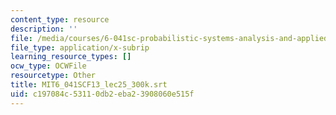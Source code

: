 ```yaml
---
content_type: resource
description: ''
file: /media/courses/6-041sc-probabilistic-systems-analysis-and-applied-probability-fall-2013/c197084c53110db2eba23908060e515f_MIT6_041SCF13_lec25_300k.srt
file_type: application/x-subrip
learning_resource_types: []
ocw_type: OCWFile
resourcetype: Other
title: MIT6_041SCF13_lec25_300k.srt
uid: c197084c-5311-0db2-eba2-3908060e515f
---
```

